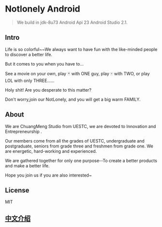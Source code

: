 # Notlonely Android

> We build in jdk-8u73 Android Api 23 Android Studio 2.1.

## Intro

Life is so colorful~~We always want to have fun with the like-minded people to discover a better life.

But it comes to you when you have to...

See a movie on your own, play 🃏 with ONE guy, play 🀄️ with TWO, or play LOL with only THREE......

Holy shit! Are you desperate to this matter? 

Don't worry,join our NotLonely, and you will get a big warm FAMILY.

## About

We are ChuangMeng Studio from UESTC, we are devoted to Innovation and Entrepreneurship .

Our members come from all the grades of UESTC, undergraduate and postgraduate, seniors from grade three and freshmen from grade one. We are energetic, hard-working and experienced.

We are gathered together for only one purpose--To create a better products and make a better life.

Hope you join us if you are also interested~

## License

MIT

## [中文介绍](https://github.com/CM-NotLonely/NotLonely-Android/blob/master/README_Chinese.md)
